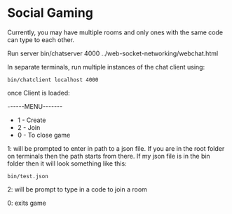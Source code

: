 # Social Gaming

Currently, you may have multiple rooms and only ones with the same code can type to each other. 

Run server
    bin/chatserver 4000 ../web-socket-networking/webchat.html

In separate terminals, run multiple instances of the chat client using:

    bin/chatclient localhost 4000

once Client is loaded:

------MENU------- 
- 1 - Create 
- 2 - Join 
- 0 - To close game 


1:
will be prompted to enter in path to a json file. If you are in the root folder on terminals then the path starts from there. If my json file is in the bin folder then it will look something like this:

    bin/test.json

2: 
will be prompt to type in a code to join a room

0: 
exits game
